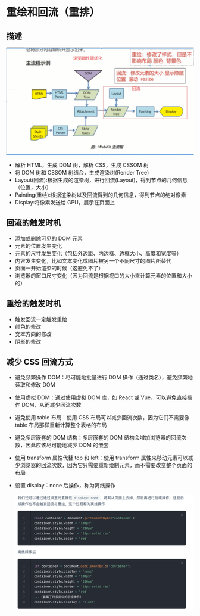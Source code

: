 # 重绘和回流（重排） [​](#rendering)

## 描述 [​](#describe)

<img src="../../public/css/wps1.jpg" alt="img" style="zoom: 50%;" />

- 解析 HTML，生成 DOM 树，解析 CSS，生成 CSSOM 树
- 将 DOM 树和 CSSOM 树结合，生成渲染树(Render Tree)
- Layout(回流):根据生成的渲染树，进行回流(Layout)，得到节点的几何信息（位置，大小）
- Painting(重绘):根据渲染树以及回流得到的几何信息，得到节点的绝对像素
- Display:将像素发送给 GPU，展示在页面上

## 回流的触发时机 [​](#back-flow)

- 添加或删除可见的 DOM 元素
- 元素的位置发生变化
- 元素的尺寸发生变化（包括外边距、内边框、边框大小、高度和宽度等）
- 内容发生变化，比如文本变化或图片被另一个不同尺寸的图片所替代
- 页面一开始渲染的时候（这避免不了）
- 浏览器的窗口尺寸变化（因为回流是根据视口的大小来计算元素的位置和大小的）

## 重绘的触发时机 [​](#anew-rendering)

- 触发回流一定触发重绘
- 颜色的修改
- 文本方向的修改
- 阴影的修改

## 减少 CSS 回流方式 [​](#reduce-mode)

- 避免频繁操作 DOM：尽可能地批量进行 DOM 操作（通过类名），避免频繁地读取和修改 DOM

- 使用虚拟 DOM：通过使用虚拟 DOM 库，如 React 或 Vue，可以避免直接操作 DOM，从而减少回流次数

- 避免使用 table 布局：使用 CSS 布局可以减少回流次数，因为它们不需要像 table 布局那样重新计算整个表格的布局

- 避免多层嵌套的 DOM 结构：多层嵌套的 DOM 结构会增加浏览器的回流次数，因此应该尽可能地减少 DOM 的嵌套

- 使用 transform 属性代替 top 和 left：使用 transform 属性来移动元素可以减少浏览器的回流次数，因为它只需要重新绘制元素，而不需要改变整个页面的布局

- 设置 display：none 后操作，称为离线操作

  ![image-20230831113115275](../../public/css/image-20230831113115275.png)
